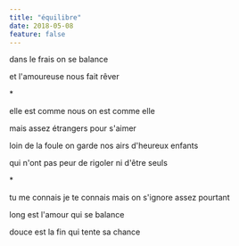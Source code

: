 ```yaml
---
title: "équilibre"
date: 2018-05-08
feature: false
---
```


dans le frais
on se balance

et l'amoureuse nous fait rêver

\*

elle est comme nous
on est comme elle

mais assez étrangers pour s'aimer

loin de la foule on garde nos airs
d'heureux enfants

qui n'ont pas peur de rigoler
ni d'être seuls

\*

tu me connais je te connais
mais on s'ignore assez pourtant

long est l'amour qui se balance

douce est la fin qui tente sa chance
